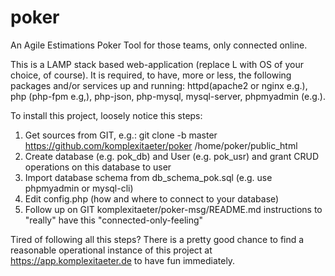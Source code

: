 # poker
An Agile Estimations Poker Tool for those teams, only connected online.

This is a LAMP stack based web-application (replace L with OS of your choice, of course). It is required, to have, more
or less, the following packages and/or services up and running: httpd(apache2 or nginx e.g.), php (php-fpm e.g,), php-json, php-mysql,
mysql-server, phpmyadmin (e.g.).

To install this project, loosely notice this steps:

1. Get sources from GIT, e.g.: git clone -b master https://github.com/komplexitaeter/poker /home/poker/public_html
2. Create database (e.g. pok_db) and User (e.g. pok_usr) and grant CRUD operations on this database to user
3. Import database schema from db_schema_pok.sql (e.g. use phpmyadmin or mysql-cli)
4. Edit config.php (how and where to connect to your database)
5. Follow up on GIT komplexitaeter/poker-msg/README.md instructions to "really" have this "connected-only-feeling"

Tired of following all this steps? There is a pretty good chance to find a reasonable operational instance of this
project at https://app.komplexitaeter.de to have fun immediately.